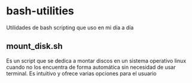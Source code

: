 # bash-utilities
Utilidades de bash scripting que uso en mi día a día

## mount_disk.sh
Es un script que se dedica a montar discos en un sistema operativo linux cuando no los encuentra de forma automática
sin necesidad de usar terminal. Es intuitivo y ofrece varias opciones para el usuario

